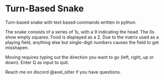 # Turn-Based Snake
Turn-based snake with text based commands written in python.

The snake consists of a series of 1s, with a 9 indicating the head. The 0s show empty squares. Food is displayed as a 2. 
Due to the matrix used as a playing field, anything else but single-digit numbers causes the field to get misshapen.

Moving requires typing out the direction you want to go (left, right, up or down). Enter Q as input to quit.

Reach me on discord @axel_silter if you have questions.
